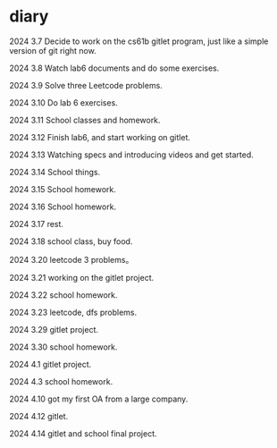 # diary

2024 3.7 Decide to work on the cs61b gitlet program, just like a simple version of git right now.

2024 3.8 Watch lab6 documents and do some exercises.

2024 3.9 Solve three Leetcode problems.

2024 3.10 Do lab 6 exercises.

2024 3.11 School classes and homework.

2024 3.12 Finish lab6, and start working on gitlet.

2024 3.13 Watching specs and introducing videos and get started.

2024 3.14 School things.

2024 3.15 School homework.

2024 3.16 School homework.

2024 3.17 rest.

2024 3.18 school class, buy food.

2024 3.20 leetcode 3 problems。

2024 3.21 working on the gitlet project.

2024 3.22 school homework.

2024 3.23 leetcode, dfs problems.

2024 3.29 gitlet project.

2024 3.30 school homework.

2024 4.1 gitlet project.

2024 4.3 school homework.

2024 4.10 got my first OA from a large company.

2024 4.12 gitlet.

2024 4.14 gitlet and school final project.
